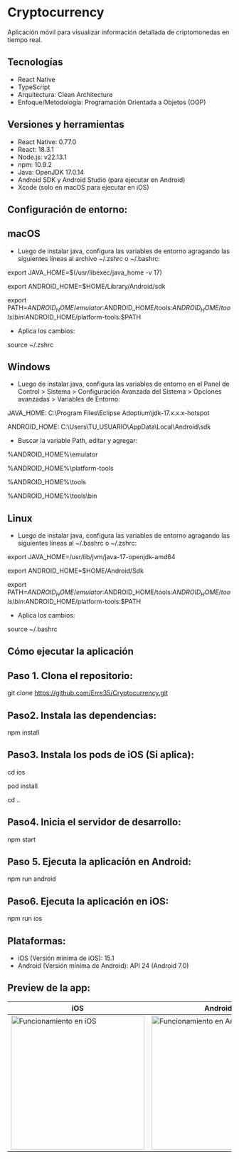 # Cryptocurrency

Aplicación móvil para visualizar información detallada de criptomonedas en tiempo real.


## Tecnologías

- React Native
- TypeScript
- Arquitectura: Clean Architecture
- Enfoque/Metodología: Programación Orientada a Objetos (OOP)


## Versiones y herramientas

- React Native: 0.77.0
- React: 18.3.1
- Node.js: v22.13.1
- npm: 10.9.2
- Java: OpenJDK 17.0.14
- Android SDK y Android Studio (para ejecutar en Android)
- Xcode (solo en macOS para ejecutar en iOS)


## Configuración de entorno:

## macOS

- Luego de instalar java, configura las variables de entorno agragando las siguientes líneas al archivo ~/.zshrc o ~/.bashrc:

export JAVA_HOME=$(/usr/libexec/java_home -v 17)

export ANDROID_HOME=$HOME/Library/Android/sdk

export PATH=$ANDROID_HOME/emulator:$ANDROID_HOME/tools:$ANDROID_HOME/tools/bin:$ANDROID_HOME/platform-tools:$PATH


- Aplica los cambios:

source ~/.zshrc

## Windows

- Luego de instalar java, configura las variables de entorno en el Panel de Control > Sistema > Configuración Avanzada del Sistema > Opciones avanzadas > Variables de Entorno:

JAVA_HOME: C:\Program Files\Eclipse Adoptium\jdk-17.x.x.x-hotspot

ANDROID_HOME: C:\Users\TU_USUARIO\AppData\Local\Android\sdk

- Buscar la variable Path, editar y agregar:

%ANDROID_HOME%\emulator

%ANDROID_HOME%\platform-tools

%ANDROID_HOME%\tools

%ANDROID_HOME%\tools\bin

## Linux

- Luego de instalar java, configura las variables de entorno agragando las siguientes líneas al ~/.bashrc o ~/.zshrc:

export JAVA_HOME=/usr/lib/jvm/java-17-openjdk-amd64

export ANDROID_HOME=$HOME/Android/Sdk

export PATH=$ANDROID_HOME/emulator:$ANDROID_HOME/tools:$ANDROID_HOME/tools/bin:$ANDROID_HOME/platform-tools:$PATH

- Aplica los cambios:

source ~/.bashrc


## Cómo ejecutar la aplicación

## Paso 1. Clona el repositorio:

git clone https://github.com/Erre35/Cryptocurrency.git

## Paso2. Instala las dependencias:

npm install

## Paso3. Instala los pods de iOS (Si aplica):

cd ios

pod install

cd .. 

## Paso4. Inicia el servidor de desarrollo:

npm start

## Paso 5. Ejecuta la aplicación en Android:

npm run android

## Paso6. Ejecuta la aplicación en iOS:

npm run ios


## Plataformas: 

- iOS (Versión mínima de iOS): 15.1
- Android (Versión mínima de Android): API 24 (Android 7.0)


## Preview de la app:

| iOS | Android |
|---|---|
| <img src="./src/utils/assets/iOS.gif" alt="Funcionamiento en iOS" width="300"> | <img src="./src/utils/assets/Android.gif" alt="Funcionamiento en Android" width="300"> |


